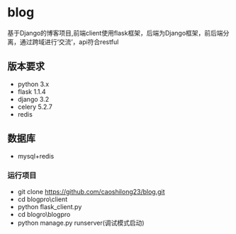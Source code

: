 # blog
基于Django的博客项目,前端client使用flask框架，后端为Django框架，前后端分离，通过跨域进行‘交流’，api符合restful
## 版本要求
* python 3.x
* flask 1.1.4
* django 3.2
* celery 5.2.7
* redis 
## 数据库
* mysql+redis
### 运行项目
* git clone https://github.com/caoshilong23/blog.git
* cd blogpro\client
* python flask_client.py
* cd blogro\blogpro
* python manage.py runserver(调试模式启动)



